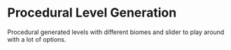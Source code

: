 # Procedural Level Generation
Procedural generated levels with different biomes and slider to play around with a lot of options.
